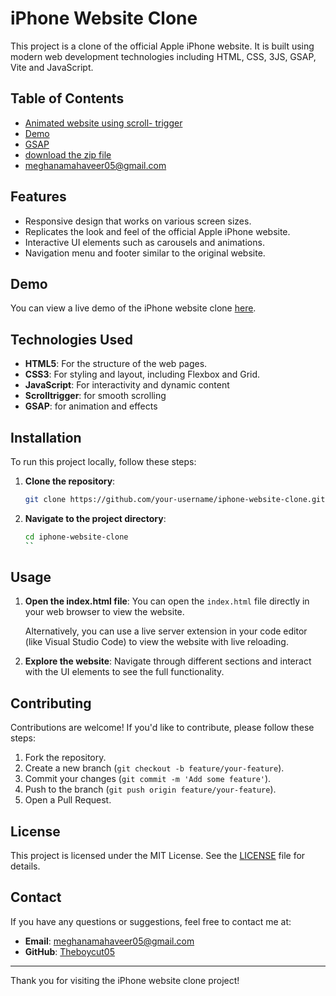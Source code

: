 # iPhone Website Clone

This project is a clone of the official Apple iPhone website. It is built using modern web development technologies including HTML, CSS, 3JS, GSAP, Vite and JavaScript.

## Table of Contents
- [Animated website using scroll- trigger](#features)
- [Demo](#demo)
- [GSAP](#technologies-used)
- [download the zip file](#installation)
- [meghanamahaveer05@gmail.com](#contact)

## Features
- Responsive design that works on various screen sizes.
- Replicates the look and feel of the official Apple iPhone website.
- Interactive UI elements such as carousels and animations.
- Navigation menu and footer similar to the original website.

## Demo
You can view a live demo of the iPhone website clone [here](#).

## Technologies Used
- **HTML5**: For the structure of the web pages.
- **CSS3**: For styling and layout, including Flexbox and Grid.
- **JavaScript**: For interactivity and dynamic content
- **Scrolltrigger**: for smooth scrolling
- **GSAP**: for animation and effects



## Installation
To run this project locally, follow these steps:

1. **Clone the repository**:
    ```sh
    git clone https://github.com/your-username/iphone-website-clone.git
    ```
2. **Navigate to the project directory**:
    ```sh
    cd iphone-website-clone
    ``

## Usage
1. **Open the index.html file**:
   You can open the `index.html` file directly in your web browser to view the website.

    Alternatively, you can use a live server extension in your code editor (like Visual Studio Code) to view the website with live reloading.

2. **Explore the website**:
   Navigate through different sections and interact with the UI elements to see the full functionality.

## Contributing
Contributions are welcome! If you'd like to contribute, please follow these steps:
1. Fork the repository.
2. Create a new branch (`git checkout -b feature/your-feature`).
3. Commit your changes (`git commit -m 'Add some feature'`).
4. Push to the branch (`git push origin feature/your-feature`).
5. Open a Pull Request.

## License
This project is licensed under the MIT License. See the [LICENSE](LICENSE) file for details.

## Contact
If you have any questions or suggestions, feel free to contact me at:
- **Email**: meghanamahaveer05@gmail.com
- **GitHub**: [Theboycut05](https://github.com/Theboycut05)

---

Thank you for visiting the iPhone website clone project!


 


   
            
